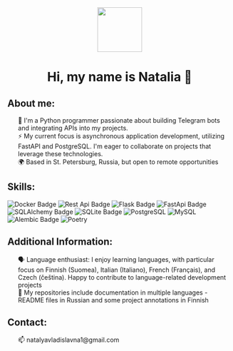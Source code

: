 <div id="header" align="center">
  <img src="https://i.giphy.com/media/v1.Y2lkPTc5MGI3NjExenNmZzB4aGl0aWp6ZTd0ZDl6MDFra25mdmdwdnNlbG9yajA3NDl3OCZlcD12MV9pbnRlcm5hbF9naWZfYnlfaWQmY3Q9Zw/L1R1tvI9svkIWwpVYr/giphy.gif"width="100"/>
 <p> 
<h1>Hi, my name is Natalia 👋</h1>
   </p>
   </div>
<div class="markdown-heading" dir="auto">
<h2 class="heading-element" dir="auto">About me:</h2>
<a id="user-content-about-me" class="anchor" aria-label="Permalink: About me:" href="#about-me">
</a></div>   
<p></p>

<p>  </p>
<ul style="list-style: none;">
  <li>🚀 I'm a Python programmer passionate about building Telegram bots and integrating APIs into my projects.</li>
  <li>⚡ My current focus is asynchronous application development, utilizing FastAPI and PostgreSQL. I'm eager to collaborate on projects that leverage these technologies.</li>
  <li>🌍 Based in St. Petersburg, Russia, but open to remote opportunities</li>
</ul>

<div class="markdown-heading" dir="auto">
<h2 class="heading-element" dir="auto">Skills:</h2>
<a id="user-content-about-me" class="anchor" aria-label="Permalink: About me:" href="#skills">
</a></div>   
<div id="badges">
   <img src="https://img.shields.io/badge/Docker-blue?style=for-the-badge&logo=Docker&logoColor=white&logoSize=auto" alt="Docker Badge"/>
   <img src="https://img.shields.io/badge/REST%20API-blue?style=for-the-badge&logo=REST&logoColor=white&logoSize=auto" alt="Rest Api Badge"/>
   <img src="https://img.shields.io/badge/Flask-blue?style=for-the-badge&logo=Flask&logoColor=white&logoSize=auto" alt="Flask Badge"/>
  <img src="https://img.shields.io/badge/FastAPI-blue?style=for-the-badge&logo=FastAPI&logoColor=white&logoSize=auto" alt="FastApi Badge"/>
  <img src="https://img.shields.io/badge/SQLAlchemy-blue?style=for-the-badge&logo=SQLAlchemy&logoColor=white&logoSize=auto" alt="SQLAlchemy Badge"/> 

  <img src="https://img.shields.io/badge/SQLite-blue?style=for-the-badge&logo=SQLite&logoColor=white&logoSize=auto" alt="SQLite Badge"/>
  <img src="https://img.shields.io/badge/PostgreSQL-blue?style=for-the-badge&logo=PostgreSQL&logoColor=white&logoSize=auto" alt="PostgreSQL"/>
   <img src="https://img.shields.io/badge/MySQL-blue?style=for-the-badge&logo=MySQL&logoColor=white&logoSize=auto" alt="MySQL"/>
  <img src="https://img.shields.io/badge/Alembic-blue?style=for-the-badge&logo=Alembic&logoColor=white&logoSize=auto" alt="Alembic Badge"/>
  <img src="https://img.shields.io/badge/Poetry-blue?style=for-the-badge&logo=Poetry&logoColor=white&logoSize=auto" alt="Poetry"/>
</div> 
<div class="markdown-heading" dir="auto">
<h2 class="heading-element" dir="auto">Additional Information:</h2>
<a id="user-content-additional" class="anchor" aria-label="Permalink: Additional Information:" href="#additional">
</a></div>   
<ul style="list-style: none;">
  <li> 🗣️ Language enthusiast: I enjoy learning languages, with particular focus on Finnish (Suomea), Italian (Italiano), French (Français), and Czech (čeština). Happy to contribute to language-related development projects</li>
  <li> 📝 My repositories include documentation in multiple languages - README files in Russian and some project annotations in Finnish</li>
</ul>
<div class="markdown-heading" dir="auto">
<h2 class="heading-element" dir="auto">Contact:</h2>
<a id="user-content-about-me" class="anchor" aria-label="Permalink: About me:" href="#about-me">
</a></div>   
<ul style="list-style: none;">
 <li> 📫  natalyavladislavna1@gmail.com </li>
  </ul>
<!--
**NVLev/NVlev** is a ✨ _special_ ✨ repository because its `README.md` (this file) appears on your GitHub profile.

Here are some ideas to get you started:

- 🔭 I’m currently working on ...
- 🌱 I’m currently learning ...
- 👯 I’m looking to collaborate on ...
- 🤔 I’m looking for help with ...
- 💬 Ask me about ...
- 📫 How to reach me: ...
- 😄 Pronouns: ...
- ⚡ Fun fact: ...
-->
